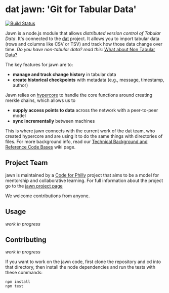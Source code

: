 # dat jawn: 'Git for Tabular Data'

[![Build Status](https://travis-ci.org/CfABrigadePhiladelphia/jawn.svg?branch=master)](https://travis-ci.org/CfABrigadePhiladelphia/jawn)

Jawn is a node.js module that allows _distributed version control of Tabular Data_. It's connected to the [dat](https://github.com/maxogden/dat) project. It allows you to import tabular data (rows and columns like CSV or TSV) and track how those data change over time. _Do you have non-tabular data? read this:_ [What about Non Tabular Data?](https://github.com/CfABrigadePhiladelphia/jawn/wiki/What-about-Non-Tabular-Data%3F)  

The key features for jawn are to:
  * **manage and track change history** in tabular data
  * **create historical checkpoints** with metadata (e.g., message, timestamp, author)

Jawn relies on [hypercore](https://github.com/mafintosh/hypercore) to handle the core functions around creating merkle chains, which allows us to 

  * **supply access points to data** across the network with a peer-to-peer model
  * **sync incrementally** between machines

This is where jawn connects with the current work of the dat team, who created hypercore and are using it to do the same things with directories of files. For more background info, read our [Technical Background and Reference Code Bases](https://github.com/CfABrigadePhiladelphia/jawn/wiki/Technical-Background-and-Reference-Code-Bases) wiki page.

## Project Team

jawn is maintained by a [Code for Philly](https://codeforphilly.org) project that aims to be a model for mentorship and collaborative learning. For full information about the project go to the [jawn project page](https://codeforphilly.org/projects/dat_tables)  

We welcome contributions from anyone.

## Usage

_work in progress_

## Contributing

_work in progress_

If you want to work on the jawn code, first clone the repository and cd into that directory, then install the node dependencies and run the tests with these commands: 

```
npm install
npm test
```
